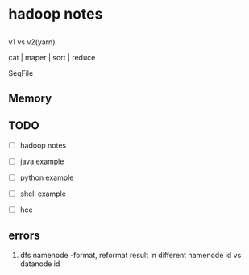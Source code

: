 # hadoop notes

##
v1 vs v2(yarn)

cat | maper | sort | reduce 

SeqFile


## Memory


## TODO
- [ ] hadoop notes
- [ ] java example
- [ ] python example
- [ ] shell example
- [ ] hce


## errors
1. dfs namenode -format, reformat result in different namenode id vs datanode id 

